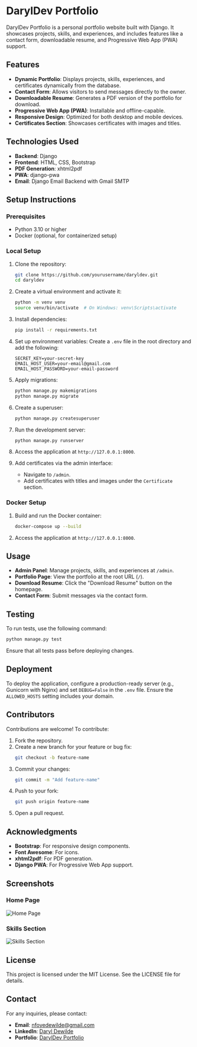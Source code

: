 # DarylDev Portfolio

DarylDev Portfolio is a personal portfolio website built with Django. It showcases projects, skills, and experiences, and includes features like a contact form, downloadable resume, and Progressive Web App (PWA) support.

## Features

- **Dynamic Portfolio**: Displays projects, skills, experiences, and certificates dynamically from the database.
- **Contact Form**: Allows visitors to send messages directly to the owner.
- **Downloadable Resume**: Generates a PDF version of the portfolio for download.
- **Progressive Web App (PWA)**: Installable and offline-capable.
- **Responsive Design**: Optimized for both desktop and mobile devices.
- **Certificates Section**: Showcases certificates with images and titles.

## Technologies Used

- **Backend**: Django
- **Frontend**: HTML, CSS, Bootstrap
- **PDF Generation**: xhtml2pdf
- **PWA**: django-pwa
- **Email**: Django Email Backend with Gmail SMTP

## Setup Instructions

### Prerequisites

- Python 3.10 or higher
- Docker (optional, for containerized setup)

### Local Setup

1. Clone the repository:
   ```bash
   git clone https://github.com/yourusername/daryldev.git
   cd daryldev
   ```

2. Create a virtual environment and activate it:
   ```bash
   python -m venv venv
   source venv/bin/activate  # On Windows: venv\Scripts\activate
   ```

3. Install dependencies:
   ```bash
   pip install -r requirements.txt
   ```

4. Set up environment variables:
   Create a `.env` file in the root directory and add the following:
   ```
   SECRET_KEY=your-secret-key
   EMAIL_HOST_USER=your-email@gmail.com
   EMAIL_HOST_PASSWORD=your-email-password
   ```

5. Apply migrations:
   ```bash
   python manage.py makemigrations
   python manage.py migrate
   ```

6. Create a superuser:
   ```bash
   python manage.py createsuperuser
   ```

7. Run the development server:
   ```bash
   python manage.py runserver
   ```

8. Access the application at `http://127.0.0.1:8000`.

9. Add certificates via the admin interface:
   - Navigate to `/admin`.
   - Add certificates with titles and images under the `Certificate` section.

### Docker Setup

1. Build and run the Docker container:
   ```bash
   docker-compose up --build
   ```

2. Access the application at `http://127.0.0.1:8000`.

## Usage

- **Admin Panel**: Manage projects, skills, and experiences at `/admin`.
- **Portfolio Page**: View the portfolio at the root URL (`/`).
- **Download Resume**: Click the "Download Resume" button on the homepage.
- **Contact Form**: Submit messages via the contact form.

## Testing

To run tests, use the following command:
```bash
python manage.py test
```

Ensure that all tests pass before deploying changes.

## Deployment

To deploy the application, configure a production-ready server (e.g., Gunicorn with Nginx) and set `DEBUG=False` in the `.env` file. Ensure the `ALLOWED_HOSTS` setting includes your domain.

## Contributors

Contributions are welcome! To contribute:

1. Fork the repository.
2. Create a new branch for your feature or bug fix:
   ```bash
   git checkout -b feature-name
   ```
3. Commit your changes:
   ```bash
   git commit -m "Add feature-name"
   ```
4. Push to your fork:
   ```bash
   git push origin feature-name
   ```
5. Open a pull request.

## Acknowledgments

- **Bootstrap**: For responsive design components.
- **Font Awesome**: For icons.
- **xhtml2pdf**: For PDF generation.
- **Django PWA**: For Progressive Web App support.

## Screenshots

### Home Page
![Home Page](https://via.placeholder.com/800x400)

### Skills Section
![Skills Section](https://via.placeholder.com/800x400)

## License

This project is licensed under the MIT License. See the LICENSE file for details.

## Contact

For any inquiries, please contact:
- **Email**: nfoyedewilde@gmail.com
- **LinkedIn**: [Daryl Dewilde](https://www.linkedin.com/in/nfoye-djomo-daryl-dewilde-0ba897311)
- **Portfolio**: [DarylDev Portfolio](https://daryldev.onrender.com)
